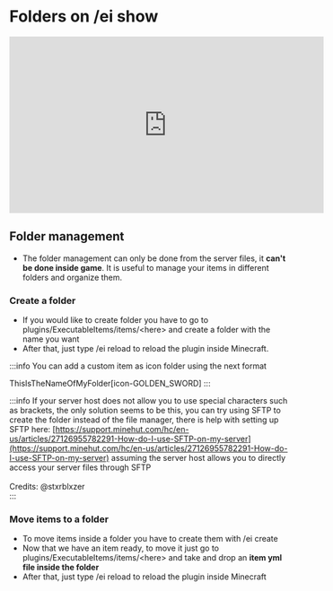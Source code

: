 # Folders on /ei show

<iframe width="560" height="315" src="https://www.youtube.com/embed/h-gkzHYPUmg" frameborder="0" allow="accelerometer; autoplay; clipboard-write; encrypted-media; gyroscope; picture-in-picture" allowfullscreen></iframe>

## Folder management

* The folder management can only be done from the server files, it **can't be done inside game**. It is useful to manage your items in different folders and organize them.

### Create a folder

* If you would like to create folder you have to go to plugins/ExecutableItems/items/\<here> and create a folder with the name you want
* After that, just type /ei reload to reload the plugin inside Minecraft.

:::info
You can add a custom item as icon folder using the next format

ThisIsTheNameOfMyFolder\[icon-GOLDEN\_SWORD]
:::

:::info
If your server host does not allow you to use special characters such as brackets, the only solution seems to be this, you can try using SFTP to create the folder instead of the file manager, there is help with setting up SFTP here: [https://support.minehut.com/hc/en-us/articles/27126955782291-How-do-I-use-SFTP-on-my-server](https://support.minehut.com/hc/en-us/articles/27126955782291-How-do-I-use-SFTP-on-my-server) assuming the server host allows you to directly access your server files through SFTP\
\
Credits: @stxrblxzer  
:::

### Move items to a folder

* To move items inside a folder you have to create them with /ei create
* Now that we have an item ready, to move it just go to plugins/ExecutableItems/items/\<here> and take and drop an **item yml file inside the folder**
* After that, just type /ei reload to reload the plugin inside Minecraft
